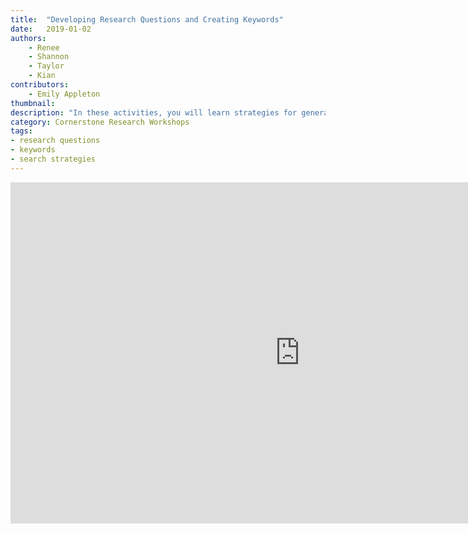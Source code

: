 ```yaml
---
title:  "Developing Research Questions and Creating Keywords"
date:   2019-01-02
authors:
    - Renee
    - Shannon
    - Taylor
    - Kian
contributors:
    - Emily Appleton
thumbnail: 
description: "In these activities, you will learn strategies for generating research questions and turning those questions into keywords. Coming up with keywords will help you craft more effective searches!"
category: Cornerstone Research Workshops
tags:
- research questions
- keywords
- search strategies
---
```

<iframe src="https://ccle.ucla.edu/mod/hvp/embed.php?id=2242526" width="926" height="546" frameborder="0" allowfullscreen="allowfullscreen"></iframe><script src="https://ccle.ucla.edu/mod/hvp/library/js/h5p-resizer.js" charset="UTF-8"></script>
